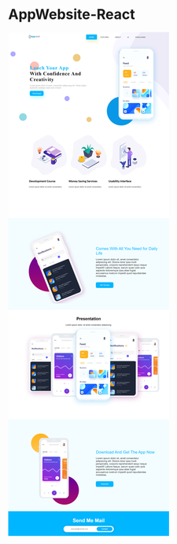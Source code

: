 # AppWebsite-React
![screenshot](https://github.com/TugcePala/AppWebsite-React/blob/main/src/images/screenshot.png)
